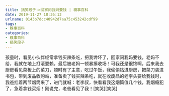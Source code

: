 ```yaml
---
title: 搞笑段子->回家问我妈要钱 | 糗事百科
date: 2019-11-27 18:36:13
urlname: 0143b7dcc40942d7aa75c453242cdf99
tags: 
- 糗事百科
categories:
- 糗事百科
- 搞笑段子
---
```

孩童时，看见小伙伴经常拿钱买辣条吃，把我馋坏了，回家问我妈要钱，老妈不给，我就在地上打滚耍赖，最后被老妈一顿暴揍收场！可我还是很馋啊，后来我去厨房看见菜板上的菜刀，顿时有了主意，吃过午饭，我偷偷钻进厨房，把菜刀装进书包，带到废品收购站，准备卖了钱买辣条吃，就在收废品的老李头要给我钱时，我爸扛着两节烟筒来了，进门就喊：老李叔，快看看我这烟筒值几个钱，我烟瘾犯了，急着拿钱买烟！刚说完，老爸看见了我！[笑哭][笑哭]


